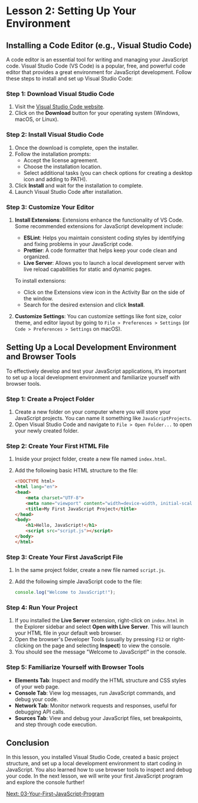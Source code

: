 # Lesson 2: Setting Up Your Environment

## Installing a Code Editor (e.g., Visual Studio Code)

A code editor is an essential tool for writing and managing your JavaScript code. Visual Studio Code (VS Code) is a popular, free, and powerful code editor that provides a great environment for JavaScript development. Follow these steps to install and set up Visual Studio Code:

### Step 1: Download Visual Studio Code
1. Visit the [Visual Studio Code website](https://code.visualstudio.com/).
2. Click on the **Download** button for your operating system (Windows, macOS, or Linux).

### Step 2: Install Visual Studio Code
1. Once the download is complete, open the installer.
2. Follow the installation prompts:
   - Accept the license agreement.
   - Choose the installation location.
   - Select additional tasks (you can check options for creating a desktop icon and adding to PATH).
3. Click **Install** and wait for the installation to complete.
4. Launch Visual Studio Code after installation.

### Step 3: Customize Your Editor
1. **Install Extensions**: Extensions enhance the functionality of VS Code. Some recommended extensions for JavaScript development include:
   - **ESLint**: Helps you maintain consistent coding styles by identifying and fixing problems in your JavaScript code.
   - **Prettier**: A code formatter that helps keep your code clean and organized.
   - **Live Server**: Allows you to launch a local development server with live reload capabilities for static and dynamic pages.
   
   To install extensions:
   - Click on the Extensions view icon in the Activity Bar on the side of the window.
   - Search for the desired extension and click **Install**.

2. **Customize Settings**: You can customize settings like font size, color theme, and editor layout by going to `File > Preferences > Settings` (or `Code > Preferences > Settings` on macOS).

## Setting Up a Local Development Environment and Browser Tools

To effectively develop and test your JavaScript applications, it’s important to set up a local development environment and familiarize yourself with browser tools.

### Step 1: Create a Project Folder
1. Create a new folder on your computer where you will store your JavaScript projects. You can name it something like `JavaScriptProjects`.
2. Open Visual Studio Code and navigate to `File > Open Folder...` to open your newly created folder.

### Step 2: Create Your First HTML File
1. Inside your project folder, create a new file named `index.html`.
2. Add the following basic HTML structure to the file:

   ```html
   <!DOCTYPE html>
   <html lang="en">
   <head>
       <meta charset="UTF-8">
       <meta name="viewport" content="width=device-width, initial-scale=1.0">
       <title>My First JavaScript Project</title>
   </head>
   <body>
       <h1>Hello, JavaScript!</h1>
       <script src="script.js"></script>
   </body>
   </html>
   ```

### Step 3: Create Your First JavaScript File
1. In the same project folder, create a new file named `script.js`.
2. Add the following simple JavaScript code to the file:

   ```javascript
   console.log("Welcome to JavaScript!");
   ```

### Step 4: Run Your Project
1. If you installed the **Live Server** extension, right-click on `index.html` in the Explorer sidebar and select **Open with Live Server**. This will launch your HTML file in your default web browser.
2. Open the browser's Developer Tools (usually by pressing `F12` or right-clicking on the page and selecting **Inspect**) to view the console.
3. You should see the message "Welcome to JavaScript!" in the console.

### Step 5: Familiarize Yourself with Browser Tools
- **Elements Tab**: Inspect and modify the HTML structure and CSS styles of your web page.
- **Console Tab**: View log messages, run JavaScript commands, and debug your code.
- **Network Tab**: Monitor network requests and responses, useful for debugging API calls.
- **Sources Tab**: View and debug your JavaScript files, set breakpoints, and step through code execution.

## Conclusion

In this lesson, you installed Visual Studio Code, created a basic project structure, and set up a local development environment to start coding in JavaScript. You also learned how to use browser tools to inspect and debug your code. In the next lesson, we will write your first JavaScript program and explore the console further!

[Next: 03-Your-First-JavaScript-Program](./03-Your-First-JavaScript-Program.md)